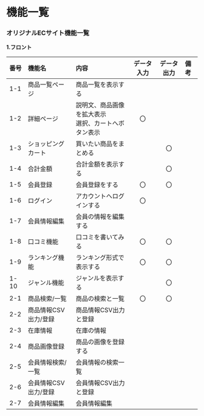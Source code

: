 # 機能一覧
### オリジナルECサイト機能一覧
**1.フロント**

| 番号 | 機能名 | 内容 | データ入力 | データ出力 | 備考 |
| :--- | :--- | :--- | :---: | :---: | :--- |
| 1-1 | 商品一覧ページ | 商品一覧を表示する |  |  |  |
| 1-2 | 詳細ページ | 説明文、商品画像を拡大表示<br>選択、カートへボタン表示 | 〇 |  |  |
| 1-3 | ショッピングカート | 買いたい商品をまとめる |  | 〇 |  |
| 1-4 | 合計金額 | 合計金額を表示する |  | 〇 |  |
| 1-5 | 会員登録 | 会員登録をする | 〇 | 〇 |  |
| 1-6 | ログイン | アカウントへログインする | 〇 |  |  |
| 1-7 | 会員情報編集 | 会員の情報を編集する |  |  |  |
| 1-8 | 口コミ機能 | 口コミを書いてみる | 〇 | 〇 |  |
| 1-9 | ランキング機能 | ランキング形式で表示する | 〇 | 〇 |  |
| 1-10 | ジャンル機能 | ジャンルを表示する |  | 〇 |  |
| 2-1 | 商品検索/一覧 | 商品の検索と一覧 | 〇 | 〇 |  |
| 2-2 | 商品情報CSV出力/登録 | 商品情報CSV出力と登録 |  |  |  |
| 2-3 | 在庫情報 | 在庫の情報 |  |  |  |
| 2-4 | 商品画像登録 | 商品の画像を登録する |  |  |  |
| 2-5 | 会員情報検索/一覧 | 会員情報の検索一覧 |  |  |  |
| 2-6 | 会員情報CSV出力/登録 | 会員情報CSV出力と登録 |  |  |  |
| 2-7 | 会員情報編集 | 会員情報編集 |  |  |  |
